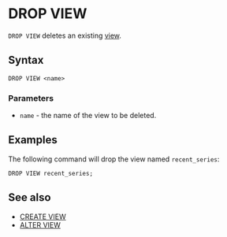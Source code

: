 # DROP VIEW

`DROP VIEW` deletes an existing [view](../../../../concepts/datamodel/view).

## Syntax

```yql
DROP VIEW <name>
```

### Parameters

* `name` - the name of the view to be deleted.

## Examples

The following command will drop the view named `recent_series`:

```yql
DROP VIEW recent_series;
```

## See also

* [CREATE VIEW](create-view.md)
* [ALTER VIEW](alter-view.md)